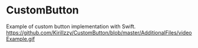 # CustomButton

Example of custom button implementation with Swift.
https://github.com/Kirillzzy/CustomButton/blob/master/AdditionalFiles/videoExample.gif
